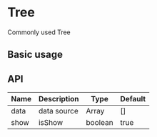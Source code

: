 # Tree

Commonly used Tree

## Basic usage

<preview path="../examples/tree/basic.vue" title="" description=""></preview>

## API

| Name | Description | Type    | Default |
| ---- | ----------- | ------- | ------- |
| data | data source | Array   | []      |
| show | isShow      | boolean | true    |
